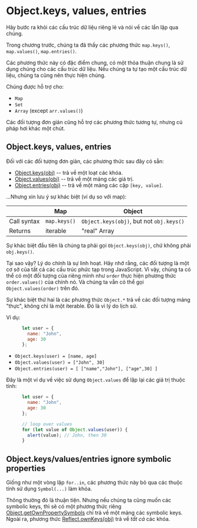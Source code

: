 
# Object.keys, values, entries

Hãy bước ra khỏi các cấu trúc dữ liệu riêng lẻ và nói về các lần lặp qua chúng. 

Trong chương trước, chúng ta đã thấy các phương thức `map.keys()`, `map.values()`, `map.entries()`.

Các phương thức này có đặc điểm chung, có một thỏa thuận chung là sử dụng chúng cho các cấu trúc dữ liệu. Nếu chúng ta tự tạo một cấu trúc dữ liệu, chúng ta cũng nên thực hiện chúng. 

Chúng được hỗ trợ cho:

- `Map`
- `Set`
- `Array` (except `arr.values()`)

Các đối tượng đơn giản cũng hỗ trợ các phương thức tương tự, nhưng cú pháp hơi khác một chút.

## Object.keys, values, entries

Đối với các đối tượng đơn giản, các phương thức sau đây có sẵn:

- [Object.keys(obj)](https://developer.mozilla.org/en-US/docs/Web/JavaScript/Reference/Global_Objects/Object/keys) -- trả về một loạt các khóa.
- [Object.values(obj)](https://developer.mozilla.org/en-US/docs/Web/JavaScript/Reference/Global_Objects/Object/values) -- trả về một mảng các giá trị.
- [Object.entries(obj)](https://developer.mozilla.org/en-US/docs/Web/JavaScript/Reference/Global_Objects/Object/entries) -- trả về một mảng các cặp `[key, value]`.

...Nhưng xin lưu ý sự khác biệt (ví dụ so với map):

|             | Map              | Object                                   |
|-------------|------------------|------------------------------------------|
| Call syntax | `map.keys()`     | `Object.keys(obj)`, but not `obj.keys()` |
| Returns     | iterable         | "real" Array                             |

Sự khác biệt đầu tiên là chúng ta phải gọi `Object.keys(obj)`, chứ không phải `obj.keys()`.

Tại sao vậy? Lý do chính là sự linh hoạt. Hãy nhớ rằng, các đối tượng là một cơ sở của tất cả các cấu trúc phức tạp trong JavaScript. Vì vậy, chúng ta có thể có một đối tượng của riêng mình như `order` thực hiện phương thức `order.values()` của chính nó. Và chúng ta vẫn có thể gọi `Object.values(order)` trên đó.

Sự khác biệt thứ hai là các phương thức `Object.*` trả về các đối tượng mảng "thực", không chỉ là một iterable. Đó là vì lý do lịch sử.

Ví dụ:

```js
      let user = {
        name: "John",
        age: 30
      };
```

- `Object.keys(user) = [name, age]`
- `Object.values(user) = ["John", 30]`
- `Object.entries(user) = [ ["name","John"], ["age",30] ]`

Đây là một ví dụ về việc sử dụng `Object.values` để lặp lại các giá trị thuộc tính:

```js
      let user = {
        name: "John",
        age: 30
      };

      // loop over values
      for (let value of Object.values(user)) {
        alert(value); // John, then 30
      }
```

## Object.keys/values/entries ignore symbolic properties

Giống như một vòng lặp `for..in`, các phương thức này bỏ qua các thuộc tính sử dụng `Symbol(...)` làm khóa.

Thông thường đó là thuận tiện. Nhưng nếu chúng ta cũng muốn các symbolic keys, thì sẽ có một phương thức riêng [Object.getOwnPropertySymbols](https://developer.mozilla.org/en-US/docs/Web/JavaScript/Reference/Global_Objects/Object/getOwnPropertySymbols) chỉ trả về một mảng các symbolic keys. Ngoài ra, phương thức [Reflect.ownKeys(obj)](https://developer.mozilla.org/en-US/docs/Web/JavaScript/Reference/Global_Objects/Reflect/ownKeys) trả về *tất cả* các khóa.
